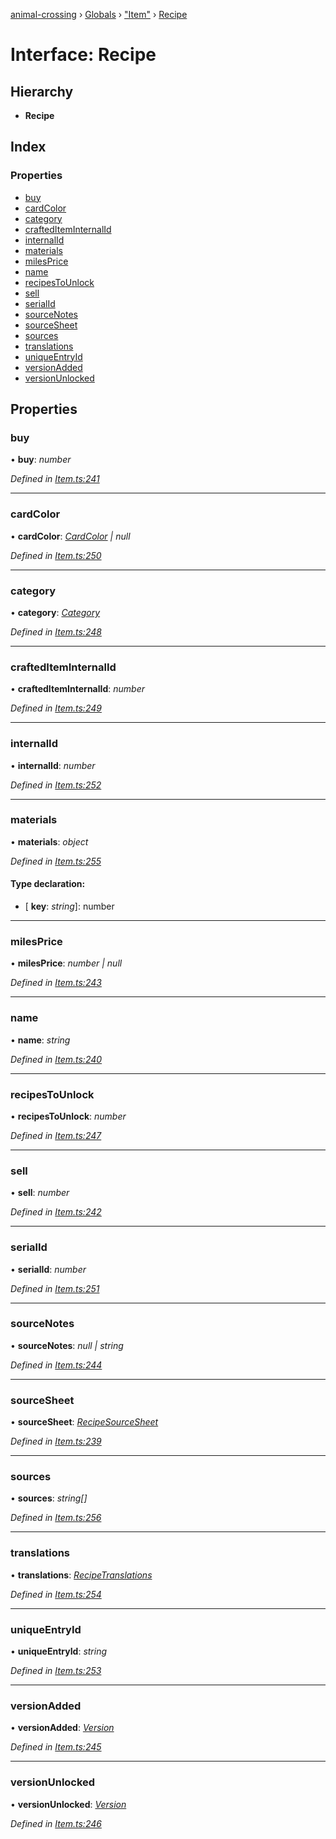 [animal-crossing](../README.md) › [Globals](../globals.md) › ["Item"](../modules/_item_.md) › [Recipe](_item_.recipe.md)

# Interface: Recipe

## Hierarchy

* **Recipe**

## Index

### Properties

* [buy](_item_.recipe.md#buy)
* [cardColor](_item_.recipe.md#cardcolor)
* [category](_item_.recipe.md#category)
* [craftedItemInternalId](_item_.recipe.md#craftediteminternalid)
* [internalId](_item_.recipe.md#internalid)
* [materials](_item_.recipe.md#materials)
* [milesPrice](_item_.recipe.md#milesprice)
* [name](_item_.recipe.md#name)
* [recipesToUnlock](_item_.recipe.md#recipestounlock)
* [sell](_item_.recipe.md#sell)
* [serialId](_item_.recipe.md#serialid)
* [sourceNotes](_item_.recipe.md#sourcenotes)
* [sourceSheet](_item_.recipe.md#sourcesheet)
* [sources](_item_.recipe.md#sources)
* [translations](_item_.recipe.md#translations)
* [uniqueEntryId](_item_.recipe.md#uniqueentryid)
* [versionAdded](_item_.recipe.md#versionadded)
* [versionUnlocked](_item_.recipe.md#versionunlocked)

## Properties

###  buy

• **buy**: *number*

*Defined in [Item.ts:241](https://github.com/Norviah/animal-crossing/blob/44de0e0/module/types/Item.ts#L241)*

___

###  cardColor

• **cardColor**: *[CardColor](../enums/_item_.cardcolor.md) | null*

*Defined in [Item.ts:250](https://github.com/Norviah/animal-crossing/blob/44de0e0/module/types/Item.ts#L250)*

___

###  category

• **category**: *[Category](../enums/_item_.category.md)*

*Defined in [Item.ts:248](https://github.com/Norviah/animal-crossing/blob/44de0e0/module/types/Item.ts#L248)*

___

###  craftedItemInternalId

• **craftedItemInternalId**: *number*

*Defined in [Item.ts:249](https://github.com/Norviah/animal-crossing/blob/44de0e0/module/types/Item.ts#L249)*

___

###  internalId

• **internalId**: *number*

*Defined in [Item.ts:252](https://github.com/Norviah/animal-crossing/blob/44de0e0/module/types/Item.ts#L252)*

___

###  materials

• **materials**: *object*

*Defined in [Item.ts:255](https://github.com/Norviah/animal-crossing/blob/44de0e0/module/types/Item.ts#L255)*

#### Type declaration:

* \[ **key**: *string*\]: number

___

###  milesPrice

• **milesPrice**: *number | null*

*Defined in [Item.ts:243](https://github.com/Norviah/animal-crossing/blob/44de0e0/module/types/Item.ts#L243)*

___

###  name

• **name**: *string*

*Defined in [Item.ts:240](https://github.com/Norviah/animal-crossing/blob/44de0e0/module/types/Item.ts#L240)*

___

###  recipesToUnlock

• **recipesToUnlock**: *number*

*Defined in [Item.ts:247](https://github.com/Norviah/animal-crossing/blob/44de0e0/module/types/Item.ts#L247)*

___

###  sell

• **sell**: *number*

*Defined in [Item.ts:242](https://github.com/Norviah/animal-crossing/blob/44de0e0/module/types/Item.ts#L242)*

___

###  serialId

• **serialId**: *number*

*Defined in [Item.ts:251](https://github.com/Norviah/animal-crossing/blob/44de0e0/module/types/Item.ts#L251)*

___

###  sourceNotes

• **sourceNotes**: *null | string*

*Defined in [Item.ts:244](https://github.com/Norviah/animal-crossing/blob/44de0e0/module/types/Item.ts#L244)*

___

###  sourceSheet

• **sourceSheet**: *[RecipeSourceSheet](../enums/_item_.recipesourcesheet.md)*

*Defined in [Item.ts:239](https://github.com/Norviah/animal-crossing/blob/44de0e0/module/types/Item.ts#L239)*

___

###  sources

• **sources**: *string[]*

*Defined in [Item.ts:256](https://github.com/Norviah/animal-crossing/blob/44de0e0/module/types/Item.ts#L256)*

___

###  translations

• **translations**: *[RecipeTranslations](_item_.recipetranslations.md)*

*Defined in [Item.ts:254](https://github.com/Norviah/animal-crossing/blob/44de0e0/module/types/Item.ts#L254)*

___

###  uniqueEntryId

• **uniqueEntryId**: *string*

*Defined in [Item.ts:253](https://github.com/Norviah/animal-crossing/blob/44de0e0/module/types/Item.ts#L253)*

___

###  versionAdded

• **versionAdded**: *[Version](../enums/_item_.version.md)*

*Defined in [Item.ts:245](https://github.com/Norviah/animal-crossing/blob/44de0e0/module/types/Item.ts#L245)*

___

###  versionUnlocked

• **versionUnlocked**: *[Version](../enums/_item_.version.md)*

*Defined in [Item.ts:246](https://github.com/Norviah/animal-crossing/blob/44de0e0/module/types/Item.ts#L246)*
